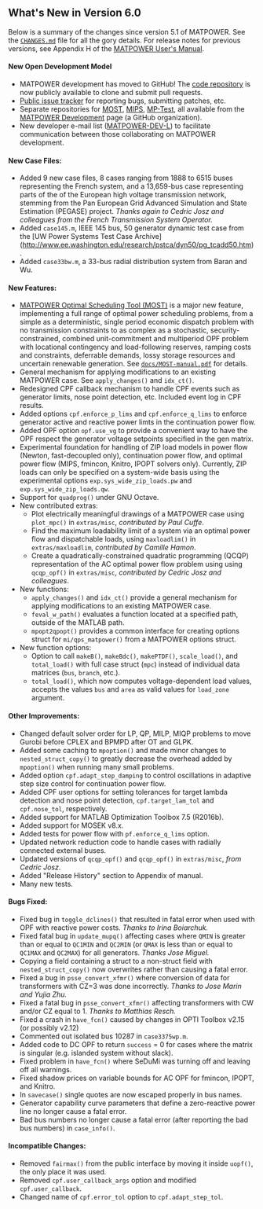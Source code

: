 What's New in Version 6.0
-------------------------

Below is a summary of the changes since version 5.1 of MATPOWER. See the
[`CHANGES.md`][1] file for all the gory details. For release notes for
previous versions, see Appendix H of the [MATPOWER User's Manual][2].

#### New Open Development Model
  - MATPOWER development has moved to GitHub! The [code repository][4] is
    now publicly available to clone and submit pull requests.
  - [Public issue tracker][4] for reporting bugs, submitting patches, etc.
  - Separate repositories for [MOST][5], [MIPS][6], [MP-Test][7],
    all available from the [MATPOWER Development][8] page (a GitHub
    organization).
  - New developer e-mail list ([MATPOWER-DEV-L][9]) to facilitate
    communication between those collaborating on MATPOWER development.

#### New Case Files:
  - Added 9 new case files, 8 cases ranging from 1888 to 6515 buses
    representing the French system, and a 13,659-bus case representing
    parts of the of the European high voltage transmission network,
    stemming from the Pan European Grid Advanced Simulation and State
    Estimation (PEGASE) project. *Thanks again to Cedric Josz and
    colleagues from the French Transmission System Operator.*
  - Added `case145.m`, IEEE 145 bus, 50 generator dynamic test case
    from the [UW Power Systems Test Case Archive]
    (http://www.ee.washington.edu/research/pstca/dyn50/pg_tcadd50.htm).
  - Added `case33bw.m`, a 33-bus radial distribution system from Baran
    and Wu.

#### New Features:
  - [MATPOWER Optimal Scheduling Tool (MOST)][5] is a major new feature,
    implementing a full range of optimal power scheduling problems, from a
    simple as a deterministic, single period economic dispatch problem
    with no transmission constraints to as complex as a stochastic,
    security-constrained, combined unit-commitment and multiperiod OPF
    problem with locational contingency and load-following reserves,
    ramping costs and constraints, deferrable demands, lossy storage
    resources and uncertain renewable generation.
    See [`docs/MOST-manual.pdf`][10] for details.
  - General mechanism for applying modifications to an existing MATPOWER
    case. See `apply_changes()` and `idx_ct()`.
  - Redesigned CPF callback mechanism to handle CPF events such as
    generator limits, nose point detection, etc. Included event log
    in CPF results.
  - Added options `cpf.enforce_p_lims` and `cpf.enforce_q_lims` to
    enforce generator active and reactive power limts in the
    continuation power flow.
  - Added OPF option `opf.use_vg` to provide a convenient way to have
    the OPF respect the generator voltage setpoints specified in the
    gen matrix.
  - Experimental foundation for handling of ZIP load models in power flow
    (Newton, fast-decoupled only), continuation power flow, and optimal
    power flow (MIPS, fmincon, Knitro, IPOPT solvers only). Currently,
    ZIP loads can only be specified on a system-wide basis using the
    experimental options `exp.sys_wide_zip_loads.pw` and
    `exp.sys_wide_zip_loads.qw`.
 - Support for `quadprog()` under GNU Octave.
 - New contributed extras:
    - Plot electrically meaningful drawings of a MATPOWER case using
      `plot_mpc()` in `extras/misc`, *contributed by Paul Cuffe*.
    - Find the maximum loadability limit of a system via an optimal power
      flow and dispatchable loads, using `maxloadlim()` in `extras/maxloadlim`,
      *contributed by Camille Hamon*.
    - Create a quadratically-constrained quadratic programming (QCQP)
      representation of the AC optimal power flow problem using using
      `qcqp_opf()` in `extras/misc`, *contributed by Cedric Josz and
      colleagues*.
  - New functions:
    - `apply_changes()` and `idx_ct()` provide a general mechanism for
      applying modifications to an existing MATPOWER case.
    - `feval_w_path()` evaluates a function located at a specified path,
      outside of the MATLAB path.
    - `mpopt2qpopt()` provides a common interface for creating options
      struct for `mi/qps_matpower()` from a MATPOWER options struct.
  - New function options:
    - Option to call `makeB()`, `makeBdc()`, `makePTDF()`, `scale_load()`,
      and `total_load()` with full case struct (`mpc`) instead of
      individual data matrices (`bus`, `branch`, etc.).
    - `total_load()`, which now computes voltage-dependent load values,
      accepts the values `bus` and `area` as valid values for `load_zone`
      argument.

#### Other Improvements:
  - Changed default solver order for LP, QP, MILP, MIQP problems to move
    Gurobi before CPLEX and BPMPD after OT and GLPK.
  - Added some caching to `mpoption()` and made minor changes to
    `nested_struct_copy()` to greatly decrease the overhead added by
    `mpoption()` when running many small problems.
  - Added option `cpf.adapt_step_damping` to control oscillations in
    adaptive step size control for continuation power flow.
  - Added CPF user options for setting tolerances for target lambda
    detection and nose point detection, `cpf.target_lam_tol` and
    `cpf.nose_tol`, respectively.
  - Added support for MATLAB Optimization Toolbox 7.5 (R2016b).
  - Added support for MOSEK v8.x.
  - Added tests for power flow with `pf.enforce_q_lims` option.
  - Updated network reduction code to handle cases with radially
    connected external buses.
  - Updated versions of `qcqp_opf()` and `qcqp_opf()` in `extras/misc`,
    *from Cedric Josz*.
  - Added "Release History" section to Appendix of manual.
  - Many new tests.

#### Bugs Fixed:
  - Fixed bug in `toggle_dclines()` that resulted in fatal error when used
    with OPF with reactive power costs. *Thanks to Irina Boiarchuk.*
  - Fixed fatal bug in `update_mupq()` affecting cases where `QMIN` is greater
    than or equal to `QC1MIN` and `QC2MIN` (or `QMAX` is less than or equal to
    `QC1MAX` and `QC2MAX`) for all generators. *Thanks Jose Miguel.*
  - Copying a field containing a struct to a non-struct field with
    `nested_struct_copy()` now overwrites rather than causing a fatal error.
  - Fixed a bug in `psse_convert_xfmr()` where conversion of data for
    transformers with CZ=3 was done incorrectly. *Thanks to Jose Marin
    and Yujia Zhu.*
  - Fixed a fatal bug in `psse_convert_xfmr()` affecting transformers with
    CW and/or CZ equal to 1. *Thanks to Matthias Resch.*
  - Fixed a crash in `have_fcn()` caused by changes in OPTI Toolbox v2.15
    (or possibly v2.12)
  - Commented out isolated bus 10287 in `case3375wp.m`.
  - Added code to DC OPF to return `success` = 0 for cases where the matrix
    is singular (e.g. islanded system without slack).
  - Fixed problem in `have_fcn()` where SeDuMi was turning off and leaving
    off all warnings.
  - Fixed shadow prices on variable bounds for AC OPF for fmincon,
    IPOPT, and Knitro.
  - In `savecase()` single quotes are now escaped properly in bus names.
  - Generator capability curve parameters that define a zero-reactive
    power line no longer cause a fatal error.
  - Bad bus numbers no longer cause a fatal error (after reporting the
    bad bus numbers) in `case_info()`.

#### Incompatible Changes:
  - Removed `fairmax()` from the public interface by moving it inside `uopf()`,
    the only place it was used.
  - Removed `cpf.user_callback_args` option and modified
    `cpf.user_callback`.
  - Changed name of `cpf.error_tol` option to `cpf.adapt_step_tol`.


[1]: ../../CHANGES.md
[2]: ../MATPOWER-manual.pdf
[3]: https://github.com/MATPOWER/matpower
[4]: https://github.com/MATPOWER/matpower/issues
[5]: https://github.com/MATPOWER/most
[6]: https://github.com/MATPOWER/mips
[7]: https://github.com/MATPOWER/mptest
[8]: https://github.com/MATPOWER/
[9]: http://www.pserc.cornell.edu/matpower/mailinglists.html#devlist
[10]: ../MOST-manual.pdf
